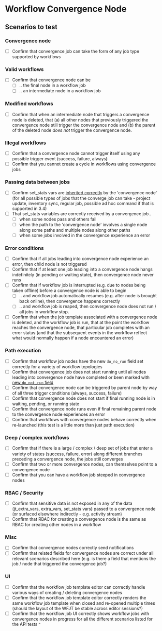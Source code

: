# Workflow Convergence Node

## Scenarios to test

### Convergence node

- [ ] Confirm that convergence job can take the form of any job type supported by workflows

### Valid workflows

- [ ] Confirm that convergence node can be
	- [ ] .. the final node in a workflow job
	- [ ] .. an intermediate node in a workflow job

### Modified workflows

- [ ] Confirm that when an intermediate node that triggers a convergence node is deleted, that (a) all other nodes that previously triggered the convergence node still trigger the convergence node and (b) the parent of the deleted node *does not* trigger the convergence node.


### Illegal workflows

- [ ] Confirm that a convergence node cannot trigger itself using any possible trigger event (success, failure, always)
- [ ] Confirm that you cannot create a cycle in workflows using convergence jobs

### Passing data between jobs

- [ ] Confirm set_stats vars are [inherited correctly](https://gist.github.com/jladdjr/fa7acf58f937f4ff5d9475dc31340ade) by the 'convergence node' (for all possible types of jobs that the converge job can take - project update, inventory sync, regular job, possible ad hoc command if that is supported in 3.4)
- [ ] That set_stats variables are correctly received by a convergence job..
	- [ ] when some nodes pass and others fail
	- [ ] when the path to the 'convergence node' involves a single node along some paths and multiple nodes along other paths
	- [ ] when some jobs involved in the convergence experience an error

### Error conditions

- [ ] Confirm that if all jobs leading into convergence node experience an error, then child node is not triggered
- [ ] Confirm that if at least one job leading into a convergence node hangs indefinitely (in pending or waiting state), then convergence node never runs
- [ ] Confirm that if workflow job is interrupted (e.g. due to nodes being taken offline) before a convergence node is able to begin
	- [ ] .. and workflow job automatically resumes (e.g. after node is brought back online), then convergence happens correctly
	- [ ] .. and workflow job is reaped, then convergence node does not run / all jobs in workflow stop.
- [ ] Confirm that when the job template associated with a convergence node is deleted, and the workflow job is run, that at the point the workflow reaches the convergence node, that particular job completes with an error status (and that the subsequent events in the workflow reflect what would normally happen if a node encountered an error)

### Path execution

- [ ] Confirm that workflow job nodes have the new `do_no_run` field set correctly for a variety of workflow topologies
- [ ] Confirm that convergence job does not start running until all nodes leading into convergence node have completed or been marked with [new `do_not_run` field](https://github.com/ansible/awx/pull/2389/files#diff-a81324c523b41de7296fdd5ff9063d10R3867)
- [ ] Confirm that convergence node can be triggered by parent node by way of all three trigger conditions (always, success, failure)
- [ ] Confirm that convergence node does not start if final running node is in waiting, pending, or running state
- [ ] Confirm that convergence node runs even if final remaining parent node to the convergence node experiences an error
- [ ] Confirm that workflows with convergence nodes behave correctly when re-launched (this test is a little more than just path execution)

### Deep / complex workflows
- [ ] Confirm that if there is a large / complex / deep set of jobs that enter a variety of states (success, failure, error) along different branches preceding a convergence node, the jobs still converges
- [ ] Confirm that two or more convergence nodes, can themselves point to a convergence node
- [ ] Confirm that you can have a workflow job steeped in convergence nodes

### RBAC / Security

- [ ] Confirm that sensitive data is not exposed in any of the data (jt_extra_vars, extra_vars, set_stats vars) passed to a convergence node (or surfaced elsewhere indirectly - e.g. activity stream)
- [ ] Confirm that RBAC for creating a convergence node is the same as RBAC for creating other nodes in a workflow

### Misc

- [ ] Confirm that convergence nodes correctly send notifications
- [ ] Confirm that related fields for convergence nodes are correct under all relevant scenarios described here (e.g. is there a field that mentions the job / node that triggered the convergence job?)

### UI
- [ ] Confirm that the workflow job template editor can correctly handle various ways of creating / deleting convergence nodes
- [ ] Confirm that the workflow job template editor correctly renders the same workflow job template when closed and re-opened multiple times (should the layout of the WFJT be stable across editor sessions?)
- [ ] Confirm that the workflow job UI correctly shows workflow jobs with convergence nodes in progress for all the different scenarios listed for the API tests ^
